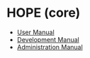 # HOPE (core)

- [User Manual](../guide-user/index.md)
- [Development Manual](../guide-dev/index.md)
- [Administration Manual](../guide-adm/index.md)
